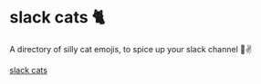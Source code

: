 # slack cats 🐈

A directory of silly cat emojis, to spice up your slack channel 🤪✌️

[slack cats](https://slackcats.vercel.app)
